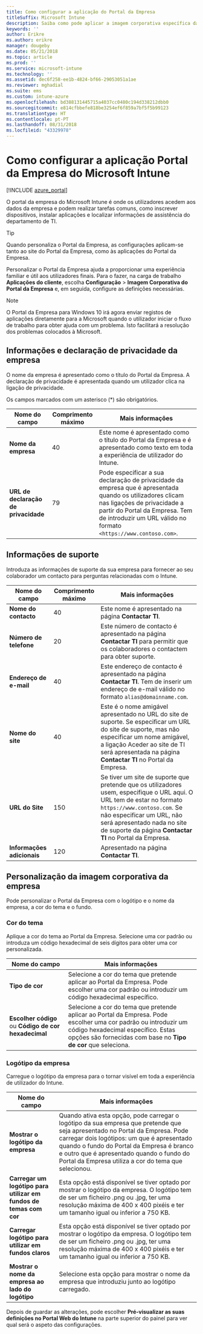 ```yaml
---
title: Como configurar a aplicação do Portal da Empresa
titleSuffix: Microsoft Intune
description: Saiba como pode aplicar a imagem corporativa específica da empresa à aplicação Portal da Empresa do Intune.
keywords: ''
author: Erikre
ms.author: erikre
manager: dougeby
ms.date: 05/21/2018
ms.topic: article
ms.prod: ''
ms.service: microsoft-intune
ms.technology: ''
ms.assetid: dec6f258-ee1b-4824-bf66-29053051a1ae
ms.reviewer: mghadial
ms.suite: ems
ms.custom: intune-azure
ms.openlocfilehash: bd388131445715a4037cc0480c194d338212dbb0
ms.sourcegitcommit: e814cfbbefe818be3254ef6f859a7bf5f5b99123
ms.translationtype: HT
ms.contentlocale: pt-PT
ms.lasthandoff: 08/31/2018
ms.locfileid: "43329978"
---
```

# <a name="how-to-configure-the-microsoft-intune-company-portal-app"></a>Como configurar a aplicação Portal da Empresa do Microsoft Intune

[!INCLUDE [azure_portal](./includes/azure_portal.md)]

O portal da empresa do Microsoft Intune é onde os utilizadores acedem aos dados da empresa e podem realizar tarefas comuns, como inscrever dispositivos, instalar aplicações e localizar informações de assistência do departamento de TI.        

> [!Tip]        
> Quando personaliza o Portal da Empresa, as configurações aplicam-se tanto ao site do Portal da Empresa, como às aplicações do Portal da Empresa.       

Personalizar o Portal da Empresa ajuda a proporcionar uma experiência familiar e útil aos utilizadores finais. Para o fazer, na carga de trabalho **Aplicações do cliente**, escolha **Configuração** > **Imagem Corporativa do Portal da Empresa** e, em seguida, configure as definições necessárias.  

> [!Note]       
> O Portal da Empresa para Windows 10 irá agora enviar registos de aplicações diretamente para a Microsoft quando o utilizador iniciar o fluxo de trabalho para obter ajuda com um problema. Isto facilitará a resolução dos problemas colocados à Microsoft.  

## <a name="company-information-and-privacy-statement"></a>Informações e declaração de privacidade da empresa        
O nome da empresa é apresentado como o título do Portal da Empresa. A declaração de privacidade é apresentada quando um utilizador clica na ligação de privacidade.

Os campos marcados com um asterisco (*) são obrigatórios.       


| Nome do campo | Comprimento máximo | Mais informações |
|---|---|---|
|**Nome da empresa**| 40 | Este nome é apresentado como o título do Portal da Empresa e é apresentado como texto em toda a experiência de utilizador do Intune. |
| **URL de declaração de privacidade** |     79     | Pode especificar a sua declaração de privacidade da empresa que é apresentada quando os utilizadores clicam nas ligações de privacidade a partir do Portal da Empresa. Tem de introduzir um URL válido no formato `<https://www.contoso.com>`. |

## <a name="support-information"></a>Informações de suporte      
Introduza as informações de suporte da sua empresa para fornecer ao seu colaborador um contacto para perguntas relacionadas com o Intune.       

|Nome do campo|Comprimento máximo|Mais informações|
|---|---|---|
|**Nome do contacto** | 40 | Este nome é apresentado na página **Contactar TI**. |
|**Número de telefone** | 20 | Este número de contacto é apresentado na página **Contactar TI** para permitir que os colaboradores o contactem para obter suporte. |
|**Endereço de e-mail**| 40 | Este endereço de contacto é apresentado na página **Contactar TI**. Tem de inserir um endereço de e-mail válido no formato `alias@domainname.com`. |
|**Nome do site**| 40 | Este é o nome amigável apresentado no URL do site de suporte. Se especificar um URL do site de suporte, mas não especificar um nome amigável, a ligação Aceder ao site de TI será apresentada na página **Contactar TI** no Portal da Empresa. |
|**URL do Site**| 150 | Se tiver um site de suporte que pretende que os utilizadores usem, especifique o URL aqui. O URL tem de estar no formato `https://www.contoso.com`. Se não especificar um URL, não será apresentado nada no site de suporte da página **Contactar TI** no Portal da Empresa. |
| **Informações adicionais**| 120 | Apresentado na página **Contactar TI**. |


## <a name="company-branding-customization"></a>Personalização da imagem corporativa da empresa       
Pode personalizar o Portal da Empresa com o logótipo e o nome da empresa, a cor do tema e o fundo.     

### <a name="theme-color"></a>Cor do tema
Aplique a cor do tema ao Portal da Empresa. Selecione uma cor padrão ou introduza um código hexadecimal de seis dígitos para obter uma cor personalizada.

|Nome do campo|Mais informações|
|---|---|
|**Tipo de cor**| Selecione a cor do tema que pretende aplicar ao Portal da Empresa. Pode escolher uma cor padrão ou introduzir um código hexadecimal específico. |
|**Escolher código** ou **Código de cor hexadecimal**| Selecione a cor do tema que pretende aplicar ao Portal da Empresa. Pode escolher uma cor padrão ou introduzir um código hexadecimal específico. Estas opções são fornecidas com base no **Tipo de cor** que seleciona.  |

### <a name="company-logo"></a>Logótipo da empresa
Carregue o logótipo da empresa para o tornar visível em toda a experiência de utilizador do Intune.

|Nome do campo|Mais informações|
|---|---|
|**Mostrar o logótipo da empresa**|Quando ativa esta opção, pode carregar o logótipo da sua empresa que pretende que seja apresentado no Portal da Empresa. Pode carregar dois logótipos: um que é apresentado quando o fundo do Portal da Empresa é branco e outro que é apresentado quando o fundo do Portal da Empresa utiliza a cor do tema que selecionou. |
|**Carregar um logótipo para utilizar em fundos de temas com cor**| Esta opção está disponível se tiver optado por mostrar o logótipo da empresa. O logótipo tem de ser um ficheiro .png ou .jpg, ter uma resolução máxima de 400 x 400 pixéis e ter um tamanho igual ou inferior a 750 KB. |
|**Carregar logótipo para utilizar em fundos claros**| Esta opção está disponível se tiver optado por mostrar o logótipo da empresa. O logótipo tem de ser um ficheiro .png ou .jpg, ter uma resolução máxima de 400 x 400 pixéis e ter um tamanho igual ou inferior a 750 KB. |
|**Mostrar o nome da empresa ao lado do logótipo**| Selecione esta opção para mostrar o nome da empresa que introduziu junto ao logótipo carregado. |

Depois de guardar as alterações, pode escolher **Pré-visualizar as suas definições no Portal Web do Intune** na parte superior do painel para ver qual será o aspeto das configurações.
